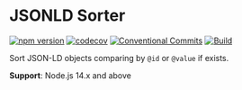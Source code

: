 # JSONLD Sorter

[![npm version](https://badge.fury.io/js/jsonld-sorter.svg)](https://badge.fury.io/js/jsonld-sorter)
[![codecov](https://codecov.io/gh/roddolf/jsonld-sorter/branch/main/graph/badge.svg)](https://codecov.io/gh/roddolf/jsonld-sorter)
[![Conventional Commits](https://img.shields.io/badge/Conventional%20Commits-1.0.0-yellow.svg)](https://conventionalcommits.org)
[![Build](https://github.com/roddolf/jsonld-sorter/workflows/CI/badge.svg)](https://github.com/roddolf/jsonld-sorter/actions)

Sort JSON-LD objects comparing by `@id` or `@value` if exists.

**Support**: Node.js 14.x and above
